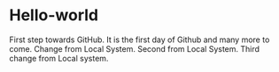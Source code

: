 # Hello-world
First step towards GitHub.
It is the first day of Github and many more to come.
Change from Local System.
Second from Local System.
Third change from Local system.
